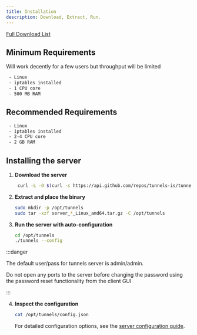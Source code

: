 ```yaml
---
title: Installation
description: Download, Extract, Run.
---
```


[Full Download List](https://github.com/tunnels-is/tunnels/releases)

## Minimum Requirements
 Will work decently for a few users but throughput will be limited
```bash
 - Linux 
 - iptables installed
 - 1 CPU core
 - 500 MB RAM
```

## Recommended Requirements
```bash
 - Linux 
 - iptables installed
 - 2-4 CPU core
 - 2 GB RAM
```

## Installing the server

1. **Download the server**
   ```bash
    curl -L -O $(curl -s https://api.github.com/repos/tunnels-is/tunnels/releases/latest | grep 'browser_download_url' | grep 'server_.*_Linux_amd64.tar.gz' | cut -d '"' -f 4)
   ```

2. **Extract and place the binary**
   ```bash
   sudo mkdir -p /opt/tunnels
   sudo tar -xzf server_*_Linux_amd64.tar.gz -C /opt/tunnels
   ```

3. **Run the server with auto-configuration**
   ```bash
   cd /opt/tunnels
   ./tunnels --config
   ```

:::danger

The default user/pass for tunnels server is admin/admin.

Do not open any ports to the server before changing the password using the password reset functionality from the client GUI

:::

4. **Inspect the configuration**
   ```bash
   cat /opt/tunnels/config.json
   ```
   For detailed configuration options, see the [server configuration guide](/docs/server/config).
